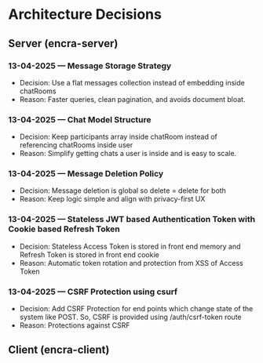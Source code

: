 # Architecture Decisions

## Server (encra-server)

### 13-04-2025 — Message Storage Strategy

- Decision: Use a flat messages collection instead of embedding inside chatRooms
- Reason: Faster queries, clean pagination, and avoids document bloat.

### 13-04-2025 — Chat Model Structure

- Decision: Keep participants array inside chatRoom instead of referencing chatRooms inside user
- Reason: Simplify getting chats a user is inside and is easy to scale.

### 13-04-2025 — Message Deletion Policy

- Decision: Message deletion is global so delete = delete for both
- Reason: Keep logic simple and align with privacy-first UX

### 13-04-2025 — Stateless JWT based Authentication Token with Cookie based Refresh Token

- Decision: Stateless Access Token is stored in front end memory and Refresh Token is stored in front end cookie
- Reason: Automatic token rotation and protection from XSS of Access Token

### 13-04-2025 — CSRF Protection using csurf

- Decision: Add CSRF Protection for end points which change state of the system like POST. So, CSRF is provided using /auth/csrf-token route
- Reason: Protections against CSRF

## Client (encra-client)
